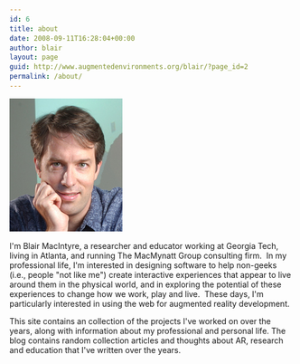 ```yaml
---
id: 6
title: about
date: 2008-09-11T16:28:04+00:00
author: blair
layout: page
guid: http://www.augmentedenvironments.org/blair/?page_id=2
permalink: /about/
---
```

<img class="col one right" src="/wp-content/uploads/2008/09/blairtable2-crop-tight.jpg" alt="Blair, a bit younger than today.">

I'm Blair MacIntyre, a researcher and educator working at Georgia Tech, living in Atlanta, and running The MacMynatt Group consulting firm.  In my professional life, I'm interested in designing software to help non-geeks (i.e., people "not like me") create interactive experiences that appear to live around them in the physical world, and in exploring the potential of these experiences to change how we work, play and live.  These days, I'm particularly interested in using the web for augmented reality development.

This site contains an collection of the projects I've worked on over the years, along with information about my professional and personal life. The blog contains random collection articles and thoughts about AR, research and education that I've written over the years.